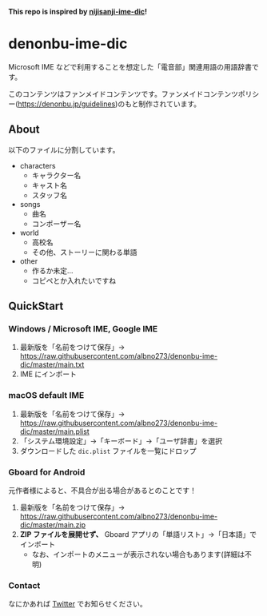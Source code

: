 **This repo is inspired by [nijisanji-ime-dic](git@github.com:albno273/denonbu-ime-dic.git)!**

# denonbu-ime-dic

Microsoft IME などで利用することを想定した「電音部」関連用語の用語辞書です。

このコンテンツはファンメイドコンテンツです。ファンメイドコンテンツポリシー(<https://denonbu.jp/guidelines>)のもと制作されています。

## About

以下のファイルに分割しています。

- characters
  - キャラクター名
  - キャスト名
  - スタッフ名
- songs
  - 曲名
  - コンポーザー名
- world
  - 高校名
  - その他、ストーリーに関わる単語
- other
  - 作るか未定…
  - コピペとか入れたいですね

## QuickStart

### Windows / Microsoft IME, Google IME

1. 最新版を「名前をつけて保存」→ <https://raw.githubusercontent.com/albno273/denonbu-ime-dic/master/main.txt>
1. IME にインポート

### macOS default IME

1. 最新版を「名前をつけて保存」→ <https://raw.githubusercontent.com/albno273/denonbu-ime-dic/master/main.plist>
1. 「システム環境設定」→「キーボード」→「ユーザ辞書」を選択
1. ダウンロードした `dic.plist` ファイルを一覧にドロップ

### Gboard for Android

元作者様によると、不具合が出る場合があるとのことです！

1. 最新版を「名前をつけて保存」→ <https://raw.githubusercontent.com/albno273/denonbu-ime-dic/master/main.zip>
1. **ZIP ファイルを展開せず、** Gboard アプリの「単語リスト」→「日本語」でインポート
    - なお、インポートのメニューが表示されない場合もあります(詳細は不明)

### Contact

なにかあれば [Twitter](https://twitter.com/albno273) でお知らせください。
